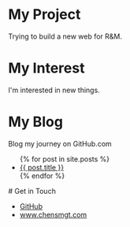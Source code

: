 # My Project
Trying to build a new web for R&M.
# My Interest
I'm interested in new things.
# My Blog
Blog my journey on GitHub.com
<ul>
  {% for post in site.posts %}
  <li>
    <a href="{{ https://github.com/chensmgt/handyman-web/blob/main/_layout/post.html }}">{{ post.title }} </a>
  </li>
  {% endfor %}
</ul>
# Get in Touch
<ul>
<li><a href="https://github.com/{{ site.github_chensmgt }}">GitHub</a></li>
<li><a href="https://chensmgt.com/{{ site.coffecup_www.chensmgt.com }}">www.chensmgt.com</a></li>  
</ul>
